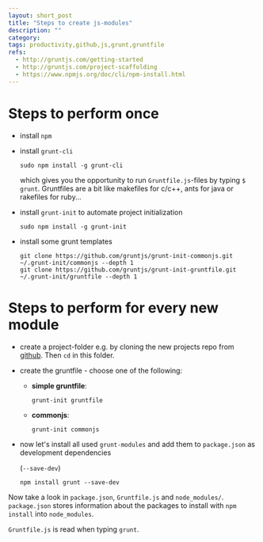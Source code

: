 ```yaml
---
layout: short_post
title: "Steps to create js-modules"
description: ""
category:
tags: productivity,github,js,grunt,gruntfile
refs:
  - http://gruntjs.com/getting-started
  - http://gruntjs.com/project-scaffolding
  - https://www.npmjs.org/doc/cli/npm-install.html
---
```





Steps to perform once
=====================
 * install `npm`
 * install `grunt-cli`

   ```
   sudo npm install -g grunt-cli
   ```

   which gives you the opportunity to run `Gruntfile.js`-files by typing `$ grunt`.
   Gruntfiles are a bit like makefiles for c/c++, ants for java or rakefiles for ruby...

 * install `grunt-init` to automate project initialization

   ```
   sudo npm install -g grunt-init
   ```

 * install some grunt templates

   ```
   git clone https://github.com/gruntjs/grunt-init-commonjs.git ~/.grunt-init/commonjs --depth 1
   git clone https://github.com/gruntjs/grunt-init-gruntfile.git ~/.grunt-init/gruntfile --depth 1
   ```



Steps to perform for every new module
=====================================
 * create a project-folder e.g. by cloning the new projects repo from [github][github].
   Then `cd` in this folder.
 * create the gruntfile - choose one of the following:

    * **simple gruntfile**:

      ```
      grunt-init gruntfile
      ```


    * **commonjs**:

      ```
      grunt-init commonjs
      ```

 * now let's install all used `grunt-modules` and add them to `package.json` as
   development dependencies

   (`--save-dev`)

   ```
   npm install grunt --save-dev
   ```



Now take a look in `package.json`, `Gruntfile.js` and `node_modules/`.
`package.json` stores information about the packages to install with `npm install` into `node_modules`.

`Gruntfile.js` is read when typing `grunt`.


[github]:https://github.com/
